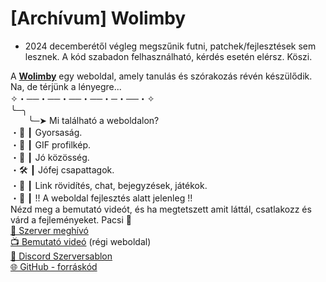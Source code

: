 # [Archívum] Wolimby
- 2024 decemberétől végleg megszűnik futni, patchek/fejlesztések sem lesznek. A kód szabadon felhasználható, kérdés esetén elérsz. Köszi.

A **[Wolimby](https://wolimby.hu)** egy weboldal, amely tanulás és szórakozás révén készülődik. Na, de térjünk a lényegre...
<br/>
✧・──・──・──・──・─・──・✧
<br/>
╰─╮
<br/>
&emsp;&emsp;╰─➤ Mi található a weboldalon? 
<br/>
・🔧 ┃ Gyorsaság.
<br/>
・🎅 ┃ GIF profilkép.
<br/>
・👑 ┃ Jó közösség.
<br/>
・🛠️ ┃ Jófej csapattagok.
<br/>
・📝  ┃ Link rövidítés, chat, bejegyzések, játékok.
<br/>
・🤖 ┃ !! A weboldal fejlesztés alatt jelenleg !!
<br/>
Nézd meg a bemutató videót, és ha megtetszett amit láttál, csatlakozz és várd a fejleményeket. Pacsi 🤟
<br/>
[📨 Szerver meghívó](https://discord.gg/FqdMuyhdTC)
<br/>
[📺 Bemutató videó](https://youtu.be/LzVwiGQb6HU) (régi weboldal)
<br/>
[📃 Discord Szerversablon](https://discord.new/sZMYQYRTj3dz)
<br/>
[🌐 GitHub - forráskód](https://github.com/rol2005hun/Wolimby)
